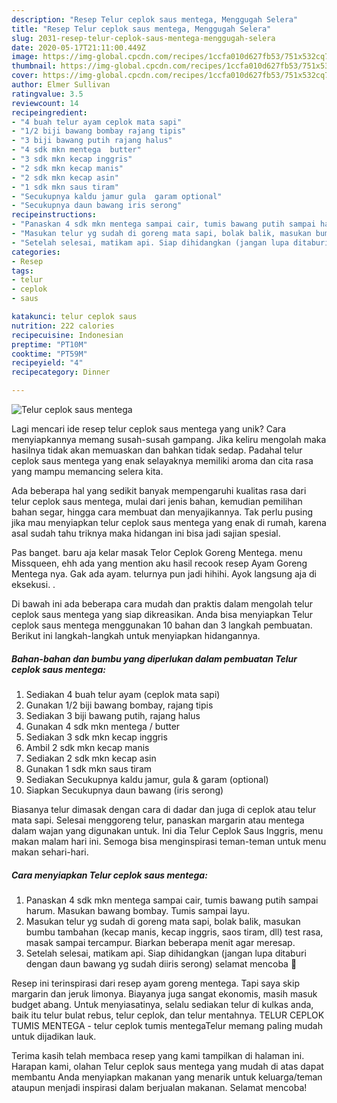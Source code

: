 ```yaml
---
description: "Resep Telur ceplok saus mentega, Menggugah Selera"
title: "Resep Telur ceplok saus mentega, Menggugah Selera"
slug: 2031-resep-telur-ceplok-saus-mentega-menggugah-selera
date: 2020-05-17T21:11:00.449Z
image: https://img-global.cpcdn.com/recipes/1ccfa010d627fb53/751x532cq70/telur-ceplok-saus-mentega-foto-resep-utama.jpg
thumbnail: https://img-global.cpcdn.com/recipes/1ccfa010d627fb53/751x532cq70/telur-ceplok-saus-mentega-foto-resep-utama.jpg
cover: https://img-global.cpcdn.com/recipes/1ccfa010d627fb53/751x532cq70/telur-ceplok-saus-mentega-foto-resep-utama.jpg
author: Elmer Sullivan
ratingvalue: 3.5
reviewcount: 14
recipeingredient:
- "4 buah telur ayam ceplok mata sapi"
- "1/2 biji bawang bombay rajang tipis"
- "3 biji bawang putih rajang halus"
- "4 sdk mkn mentega  butter"
- "3 sdk mkn kecap inggris"
- "2 sdk mkn kecap manis"
- "2 sdk mkn kecap asin"
- "1 sdk mkn saus tiram"
- "Secukupnya kaldu jamur gula  garam optional"
- "Secukupnya daun bawang iris serong"
recipeinstructions:
- "Panaskan 4 sdk mkn mentega sampai cair, tumis bawang putih sampai harum. Masukan bawang bombay. Tumis sampai layu."
- "Masukan telur yg sudah di goreng mata sapi, bolak balik, masukan bumbu tambahan (kecap manis, kecap inggris, saos tiram, dll) test rasa, masak sampai tercampur. Biarkan beberapa menit agar meresap."
- "Setelah selesai, matikam api. Siap dihidangkan (jangan lupa ditaburi dengan daun bawang yg sudah diiris serong) selamat mencoba 🥰"
categories:
- Resep
tags:
- telur
- ceplok
- saus

katakunci: telur ceplok saus 
nutrition: 222 calories
recipecuisine: Indonesian
preptime: "PT10M"
cooktime: "PT59M"
recipeyield: "4"
recipecategory: Dinner

---
```



![Telur ceplok saus mentega](https://img-global.cpcdn.com/recipes/1ccfa010d627fb53/751x532cq70/telur-ceplok-saus-mentega-foto-resep-utama.jpg)

Lagi mencari ide resep telur ceplok saus mentega yang unik? Cara menyiapkannya memang susah-susah gampang. Jika keliru mengolah maka hasilnya tidak akan memuaskan dan bahkan tidak sedap. Padahal telur ceplok saus mentega yang enak selayaknya memiliki aroma dan cita rasa yang mampu memancing selera kita.

Ada beberapa hal yang sedikit banyak mempengaruhi kualitas rasa dari telur ceplok saus mentega, mulai dari jenis bahan, kemudian pemilihan bahan segar, hingga cara membuat dan menyajikannya. Tak perlu pusing jika mau menyiapkan telur ceplok saus mentega yang enak di rumah, karena asal sudah tahu triknya maka hidangan ini bisa jadi sajian spesial.

Pas banget. baru aja kelar masak Telor Ceplok Goreng Mentega. menu Missqueen, ehh ada yang mention aku hasil recook resep Ayam Goreng Mentega nya. Gak ada ayam. telurnya pun jadi hihihi. Ayok langsung aja di eksekusi. .


Di bawah ini ada beberapa cara mudah dan praktis dalam mengolah telur ceplok saus mentega yang siap dikreasikan. Anda bisa menyiapkan Telur ceplok saus mentega menggunakan 10 bahan dan 3 langkah pembuatan. Berikut ini langkah-langkah untuk menyiapkan hidangannya.

<!--inarticleads1-->

##### Bahan-bahan dan bumbu yang diperlukan dalam pembuatan Telur ceplok saus mentega:

1. Sediakan 4 buah telur ayam (ceplok mata sapi)
1. Gunakan 1/2 biji bawang bombay, rajang tipis
1. Sediakan 3 biji bawang putih, rajang halus
1. Gunakan 4 sdk mkn mentega / butter
1. Sediakan 3 sdk mkn kecap inggris
1. Ambil 2 sdk mkn kecap manis
1. Sediakan 2 sdk mkn kecap asin
1. Gunakan 1 sdk mkn saus tiram
1. Sediakan Secukupnya kaldu jamur, gula &amp; garam (optional)
1. Siapkan Secukupnya daun bawang (iris serong)


Biasanya telur dimasak dengan cara di dadar dan juga di ceplok atau telur mata sapi. Selesai menggoreng telur, panaskan margarin atau mentega dalam wajan yang digunakan untuk. Ini dia Telur Ceplok Saus Inggris, menu makan malam hari ini. Semoga bisa menginspirasi teman-teman untuk menu makan sehari-hari. 

<!--inarticleads2-->

##### Cara menyiapkan Telur ceplok saus mentega:

1. Panaskan 4 sdk mkn mentega sampai cair, tumis bawang putih sampai harum. Masukan bawang bombay. Tumis sampai layu.
1. Masukan telur yg sudah di goreng mata sapi, bolak balik, masukan bumbu tambahan (kecap manis, kecap inggris, saos tiram, dll) test rasa, masak sampai tercampur. Biarkan beberapa menit agar meresap.
1. Setelah selesai, matikam api. Siap dihidangkan (jangan lupa ditaburi dengan daun bawang yg sudah diiris serong) selamat mencoba 🥰


Resep ini terinspirasi dari resep ayam goreng mentega. Tapi saya skip margarin dan jeruk limonya. Biayanya juga sangat ekonomis, masih masuk budget abang. Untuk menyiasatinya, selalu sediakan telur di kulkas anda, baik itu telur bulat rebus, telur ceplok, dan telur mentahnya. TELUR CEPLOK TUMIS MENTEGA - telur ceplok tumis mentegaTelur memang paling mudah untuk dijadikan lauk. 

Terima kasih telah membaca resep yang kami tampilkan di halaman ini. Harapan kami, olahan Telur ceplok saus mentega yang mudah di atas dapat membantu Anda menyiapkan makanan yang menarik untuk keluarga/teman ataupun menjadi inspirasi dalam berjualan makanan. Selamat mencoba!
